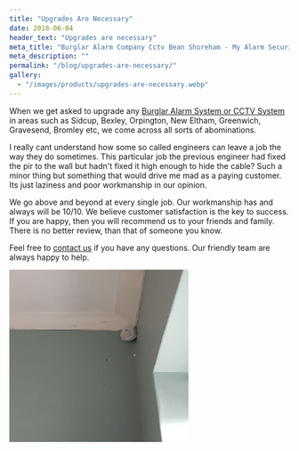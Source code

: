 ```yaml
---
title: "Upgrades Are Necessary"
date: 2018-06-04
header_text: "Upgrades are necessary"
meta_title: "Burglar Alarm Company Cctv Bean Shoreham - My Alarm Security"
meta_description: ""
permalink: "/blog/upgrades-are-necessary/"
gallery:
  - "/images/products/upgrades-are-necessary.webp"
---
```


When we get asked to upgrade any [Burglar Alarm System or CCTV System](/categories/special-offers/) in areas such as Sidcup, Bexley, Orpington, New Eltham, Greenwich, Gravesend, Bromley etc, we come across all sorts of abominations.

I really cant understand how some so called engineers can leave a job the way they do sometimes. This particular job the previous engineer had fixed the pir to the wall but hadn\'t fixed it high enough to hide the cable? Such a minor thing but something that would drive me mad as a paying customer. Its just laziness and poor workmanship in our opinion.

We go above and beyond at every single job. Our workmanship has and always will be 10/10. We believe customer satisfaction is the key to success. If you are happy, then you will recommend us to your friends and family. There is no better review, than that of someone you know.

Feel free to [contact us](/contact/) if you have any questions. Our friendly team are always happy to help.

![Upgrades Are Necessary](/images/news/news-upgrades-are-necessary-jjlphxevesonm2agrcqm.jpg)